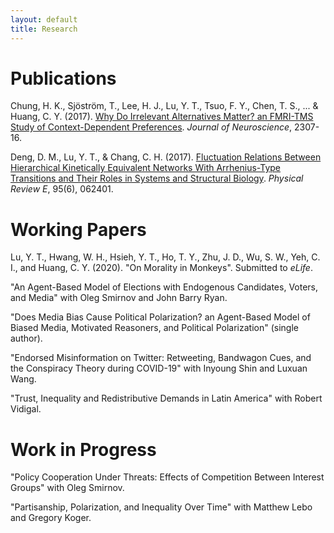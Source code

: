 ```yaml
---
layout: default
title: Research
---
```


<h1>Publications</h1>

Chung, H. K., Sjöström, T., Lee, H. J., Lu, Y. T., Tsuo, F. Y., Chen, T. S., ... & Huang, C. Y. (2017). <a href="http://www.jneurosci.org/content/37/48/11647">Why Do Irrelevant Alternatives Matter? an FMRI-TMS Study of Context-Dependent Preferences</a>. *Journal of Neuroscience*, 2307-16.

Deng, D. M., Lu, Y. T., & Chang, C. H. (2017). <a href="https://journals.aps.org/pre/abstract/10.1103/PhysRevE.95.062401">Fluctuation Relations Between Hierarchical Kinetically Equivalent Networks With Arrhenius-Type Transitions and Their Roles in Systems and Structural Biology</a>. *Physical Review E*, 95(6), 062401.


<h1>Working Papers</h1>

Lu, Y. T., Hwang, W. H., Hsieh, Y. T., Ho, T. Y., Zhu, J. D., Wu, S. W., Yeh, C. I., and Huang, C. Y. (2020). "On Morality in Monkeys". Submitted to *eLife*.

"An Agent-Based Model of Elections with Endogenous Candidates, Voters, and Media" with Oleg Smirnov and John Barry Ryan.

"Does Media Bias Cause Political Polarization? an Agent-Based Model of Biased Media, Motivated Reasoners, and Political Polarization" (single author).

"Endorsed Misinformation on Twitter: Retweeting, Bandwagon Cues, and the Conspiracy Theory during COVID-19" with Inyoung Shin and Luxuan Wang.

"Trust, Inequality and Redistributive Demands in Latin America" with Robert Vidigal.

<h1>Work in Progress</h1>

"Policy Cooperation Under Threats: Effects of Competition Between Interest Groups" with Oleg Smirnov.

"Partisanship, Polarization, and Inequality Over Time" with Matthew Lebo and Gregory Koger.
